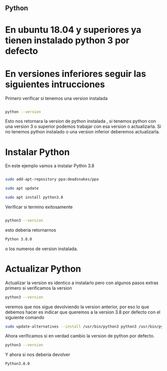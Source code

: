 ## Python
# En ubuntu 18.04 y superiores ya tienen instalado python 3 por defecto
# En versiones inferiores seguir las siguientes intrucciones
Primero verificar si tenemos una version instalada

```bash

python --version

```

Esto nos retornara la version de python instalada , si tenemos python
con una version 3 o superior podemos trabajar con esa version o actualizarla.
Si no tenemos python instalado o una version inferior deberemos actualizarla.

# Instalar Python

En este ejemplo vamos a instalar Pythin 3.8 

```bash

sudo add-apt-repository ppa:deadsnakes/ppa 

```

```bash
sudo apt update 
```

```bash
sudo apt install python3.8
```

Verificar si termino exitosamente

```bash

python3 --version

```

esto deberia retornarnos 

```bash
Python 3.8.0
```

o los numeros de version instalada.

# Actualizar Python
Actualizar la version es identico a instalarlo pero con algunos pasos extras
primero si verificamos la version 

```bash
python3 --version
```

veremos que nos sigue devolviendo la version anterior, por eso lo que debemos hacer es indicar que queremos
a la version 3.8 por defecto con el siguiente comando

```bash
sudo update-alternatives --install /usr/bin/python3 python3 /usr/bin/python3.8 2
```
Ahora verificamos si en verdad cambio la version de python por defecto.

```bash
python3 --version
```

Y ahora si nos deberia devolver 

```bash
Python3.8.0
```


